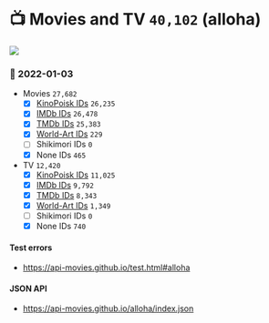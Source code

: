 # :tv: Movies and TV `40,102` (alloha)

<a href="https://API-Movies.github.io"><img src="https://API-Movies.github.io/banner.png?cache"></a>

### :date: 2022-01-03
- Movies `27,682`
  - [x] <a href="https://API-Movies.github.io/alloha/movie_kinopoisk_ids.json">KinoPoisk IDs</a> `26,235`
  - [x] <a href="https://API-Movies.github.io/alloha/movie_imdb_ids.json">IMDb IDs</a> `26,478`
  - [x] <a href="https://API-Movies.github.io/alloha/movie_tmdb_ids.json">TMDb IDs</a> `25,383`
  - [x] <a href="https://API-Movies.github.io/alloha/movie_world_art_ids.json">World-Art IDs</a> `229`
  - [ ] Shikimori IDs `0`
  - [x] None IDs `465`
- TV `12,420`
  - [x] <a href="https://API-Movies.github.io/alloha/tv_kinopoisk_ids.json">KinoPoisk IDs</a> `11,025`
  - [x] <a href="https://API-Movies.github.io/alloha/tv_imdb_ids.json">IMDb IDs</a> `9,792`
  - [x] <a href="https://API-Movies.github.io/alloha/tv_tmdb_ids.json">TMDb IDs</a> `8,343`
  - [x] <a href="https://API-Movies.github.io/alloha/tv_world_art_ids.json">World-Art IDs</a> `1,349`
  - [ ] Shikimori IDs `0`
  - [x] None IDs `740`
#### Test errors
- <a href='https://api-movies.github.io/test.html#alloha'>https://api-movies.github.io/test.html#alloha</a>
#### JSON API
- <a href='https://api-movies.github.io/alloha/index.json'>https://api-movies.github.io/alloha/index.json</a>
